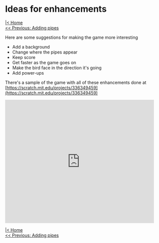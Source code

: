 # Ideas for enhancements

[|< Home](../README.md)  
[<< Previous: Adding pipes](./bouncy-bird4.md)  

Here are some suggestions for making the game more interesting

* Add a background
* Change where the pipes appear
* Keep score
* Get faster as the game goes on
* Make the bird face in the direction it's going
* Add power-ups

There's a sample of the game with all of these enhancements done at [https://scratch.mit.edu/projects/336349459](https://scratch.mit.edu/projects/336349459)

<iframe src="https://scratch.mit.edu/projects/336349459/embed" allowtransparency="true" width="485" height="402" frameborder="0" scrolling="no" allowfullscreen></iframe>

[|< Home](../README.md)  
[<< Previous: Adding pipes](./bouncy-bird4.md)  
